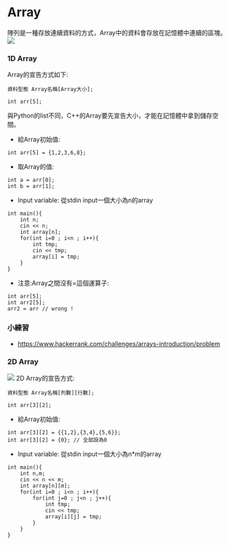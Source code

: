 # Array

陣列是一種存放連續資料的方式，Array中的資料會存放在記憶體中連續的區塊。
![](https://i.imgur.com/ymZag5n.png)

### 1D Array
Array的宣告方式如下:
```cpp=1
資料型態 Array名稱[Array大小];

int arr[5];
```
與Python的list不同，C++的Array要先宣告大小，才能在記憶體中拿到儲存空間。

* 給Array初始值:
```cpp=1
int arr[5] = {1,2,3,6,8};
```
* 取Array的值:
```cpp=1
int a = arr[0];
int b = arr[1];
```
* Input variable: 從stdin input一個大小為n的array
```cpp=1
int main(){
    int n;
    cin << n;
    int array[n];
    for(int i=0 ; i<n ; i++){
        int tmp;
        cin << tmp;
        array[i] = tmp;
    } 
}
```

* 注意:Array之間沒有=這個運算子:
```cpp=1
int arr[5];
int arr2[5];
arr2 = arr // wrong !
```

### 小練習
* https://www.hackerrank.com/challenges/arrays-introduction/problem

### 2D Array
![](https://i.imgur.com/5s2aiaP.png)
2D Array的宣告方式:
```cpp=1
資料型態 Array名稱[列數][行數];

int arr[3][2];
```
* 給Array初始值:
```cpp=1
int arr[3][2] = {{1,2},{3,4},{5,6}};
int arr[3][2] = {0}; // 全部設為0
```
* Input variable: 從stdin input一個大小為n*m的array
```cpp=1
int main(){
    int n,m;
    cin << n << m;
    int array[n][m];
    for(int i=0 ; i<n ; i++){
        for(int j=0 ; j<n ; j++){
            int tmp;
            cin << tmp;
            array[i][j] = tmp;
        }
    } 
}
```